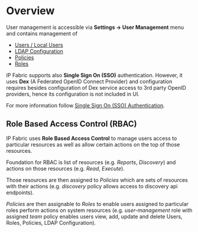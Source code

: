 # Overview

User management is accessible via **Settings → User Management** menu and contains management of

- [Users / Local Users](users.md)
- [LDAP Configuration](ldap.md)
- [Policies](policies.md)
- [Roles](roles.md)

IP Fabric supports also **Single Sign On (SSO)** authentication. However, it uses **Dex** (A Federated OpenID Connect Provider) and configuration requires besides configuration of Dex service access to 3rd party OpenID providers, hence its configuration is not included in UI.

For more information follow [Single Sign On (SSO) Authentication](sso.md).

## Role Based Access Control (RBAC)

IP Fabric uses **Role Based Access Control** to manage users access to particular resources as well as allow certain actions on the top of those resources.

Foundation for RBAC is list of resources (e.g. *Reports*, *Discovery*) and actions on those resources (e.g. *Read*, *Execute*).

Those resources are then assigned to *Policies* which are sets of resources with their actions (e.g. *discovery* policy allows access to discovery api endpoints).

*Policies* are then assignable to *Roles* to enable users assigned to particular roles perform actions on system resources (e.g. *user-management* role with assigned *team* policy enables users view, add, update and delete Users, Roles, Policies, LDAP Configuration).
